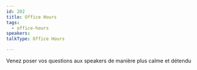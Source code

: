 ```yaml
---
id: 202
title: Office Hours
tags:
  - office-hours
speakers:
talkType: Office Hours

---
```


Venez poser vos questions aux speakers de manière plus calme et détendu
